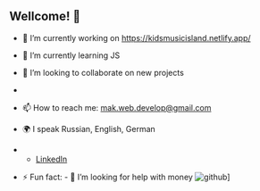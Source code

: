 ## Wellcome! 👋

- 🔭 I’m currently working on https://kidsmusicisland.netlify.app/
- 🌱 I’m currently learning JS
- 👯 I’m looking to collaborate on new projects
- 
- 📫 How to reach me: mak.web.develop@gmail.com
- 🌍 I speak Russian, English, German

- - [LinkedIn]([https://www.linkedin.com/in/yourprofile](https://www.linkedin.com/in/maria-k-2890692b8/))
- ⚡ Fun fact: - 🤔 I’m looking for help with money
![github](https://img.shields.io/badge/GitHub-000000?style=for-the-badge&logo=GitHub&logoColor=white)]

